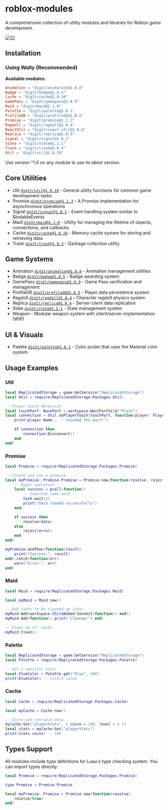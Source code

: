 # roblox-modules

A comprehensive collection of utility modules and libraries for Roblox game development.

[![CI](https://github.com/dig1t/roblox-modules/actions/workflows/ci.yml/badge.svg?branch=main)](https://github.com/dig1t/roblox-modules/actions/workflows/ci.yml)

## Installation

### Using Wally (Recommended)

**Available modules:**
```toml
Animation = "dig1t/animation@1.0.8"
Badge = "dig1t/badge@1.0.5"
Cache = "dig1t/cache@1.0.10"
GamePass = "dig1t/gamepass@1.0.9"
Maid = "dig1t/maid@1.1.0"
Palette = "dig1t/palette@1.0.1"
ProfileDB = "dig1t/profiledb@1.0.5"
Promise = "dig1t/promise@1.1.3"
Ragdoll = "dig1t/ragdoll@1.0.4"
ReactUtil = "dig1t/react-util@1.0.6"
Replica = "dig1t/replica@1.0.4"
Signal = "dig1t/signal@1.0.1"
State = "dig1t/state@1.2.1"
Trash = "dig1t/trash@1.0.3"
Util = "dig1t/util@1.0.19"
```

Use version ^1.0 on any module to use its latest version.

## Core Utilities
- Util [`dig1t/util@1.0.19`](https://dig1t.github.io/roblox-modules/api/Util) - General utility functions for common game development tasks
- Promise [`dig1t/promise@1.1.3`](https://dig1t.github.io/roblox-modules/api/Promise) - A Promise implementation for asynchronous operations
- Signal [`dig1t/signal@1.0.1`](https://dig1t.github.io/roblox-modules/api/Signal) - Event handling system similar to BindableEvents
- Maid [`dig1t/maid@1.1.0`](https://dig1t.github.io/roblox-modules/api/Maid) - Utility for managing the lifetime of objects, connections, and callbacks
- Cache [`dig1t/cache@1.0.10`](https://dig1t.github.io/roblox-modules/api/Cache) - Memory cache system for storing and retrieving data
- Trash [`dig1t/trash@1.0.3`](https://dig1t.github.io/roblox-modules/api/Trash) - Garbage collection utility

## Game Systems
- Animation [`dig1t/animation@1.0.8`](https://dig1t.github.io/roblox-modules/api/Animation) - Animation management utilities
- Badge [`dig1t/badge@1.0.5`](https://dig1t.github.io/roblox-modules/api/Badge) - Badge awarding system
- GamePass [`dig1t/gamepass@1.0.9`](https://dig1t.github.io/roblox-modules/api/GamePass) - Game Pass verification and management
- ProfileDB [`dig1t/profiledb@1.0.5`](https://dig1t.github.io/roblox-modules/api/ProfileDB) - Player data persistence system
- Ragdoll [`dig1t/ragdoll@1.0.4`](https://dig1t.github.io/roblox-modules/api/Ragdoll) - Character ragdoll physics system
- Replica [`dig1t/replica@1.0.4`](https://dig1t.github.io/roblox-modules/api/Replica) - Server-client data replication
- State [`dig1t/state@1.2.1`](https://dig1t.github.io/roblox-modules/api/State) - State management system
- Weapon - Modular weapon system with client/server implementation (WIP)

## UI & Visuals
- Palette [`dig1t/palette@1.0.1`](https://dig1t.github.io/roblox-modules/api/Palette) - Color picker that uses the Material color system

## Usage Examples

### Util

```lua
local ReplicatedStorage = game:GetService("ReplicatedStorage")
local Util = require(ReplicatedStorage.Packages.Util)

-- Player touch detection
local touchPart: BasePart = workspace:WaitForChild("Plate")
local connection = Util.onPlayerTouch(touchPart, function(player: Player)
    print(player.Name .. " touched the part!")

    if connection then
        connection:Disconnect()
    end
end)
```

### Promise

```lua
local Promise = require(ReplicatedStorage.Packages.Promise)

-- Create and use a promise
local myPromise: Promise.Promise = Promise.new(function(resolve, reject)
    -- Async operation
    local success = pcall(function()
        -- Simulate some work
        task.wait(2)
        print("Data loaded successfully")
    end)

    if success then
        resolve(data)
    else
        reject(error)
    end
end)

myPromise:andThen(function(result)
    print("Success:", result)
end):catch(function(err)
    warn("Error:", err)
end)
```

### Maid

```lua
local Maid = require(ReplicatedStorage.Packages.Maid)

local myMaid = Maid.new()

-- Add tasks to be cleaned up later
myMaid:Add(workspace.ChildAdded:Connect(function() end))
myMaid:Add(function() print("Cleanup!") end)

-- Clean up all tasks
myMaid:Clean()
```

### Palette

```lua
local ReplicatedStorage = game:GetService("ReplicatedStorage")
local Palette = require(ReplicatedStorage.Packages.Palette)

-- Get a specific color
local blueColor = Palette.get("blue", 500)
print(blueColor) -- Color3 value
```

### Cache

```lua
local Cache = require(ReplicatedStorage.Packages.Cache)

local myCache = Cache.new()

-- Store and retrieve data
myCache:Set("playerStats", { coins = 100, level = 5 })
local stats = myCache:Get("playerStats")
print(stats.coins) -- 100
```

## Types Support

All modules include type definitions for Luau's type checking system. You can import types directly:

```lua
local Promise = require(ReplicatedStorage.Packages.Promise)

type Promise = Promise.Promise

local myPromise: Promise = Promise.new(function(resolve)
    resolve(true)
end)
```
